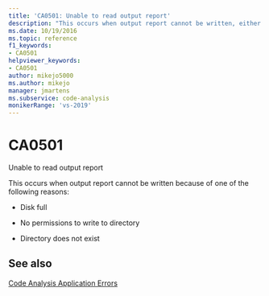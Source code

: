 ```yaml
---
title: 'CA0501: Unable to read output report'
description: "This occurs when output report cannot be written, either because the disk is full, permissions are insufficient, or the directory does not exist."
ms.date: 10/19/2016
ms.topic: reference
f1_keywords:
- CA0501
helpviewer_keywords:
- CA0501
author: mikejo5000
ms.author: mikejo
manager: jmartens
ms.subservice: code-analysis
monikerRange: 'vs-2019'
---
```

# CA0501

Unable to read output report

This occurs when output report cannot be written because of one of the following reasons:

- Disk full

- No permissions to write to directory

- Directory does not exist

## See also
[Code Analysis Application Errors](../code-quality/code-analysis-application-errors.md)

